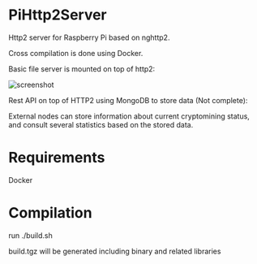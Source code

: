 # PiHttp2Server
Http2 server for Raspberry Pi based on nghttp2.

Cross compilation is done using Docker.

Basic file server is mounted on top of http2:

![screenshot](https://user-images.githubusercontent.com/30145878/36697529-9cdce072-1b47-11e8-844e-490a6fbf2edc.png)

Rest API on top of HTTP2 using MongoDB to store data (Not complete):

External nodes can store information about current cryptomining status, and consult several statistics based on the stored data.

# Requirements
Docker

# Compilation
run ./build.sh

build.tgz will be generated including binary and related libraries



